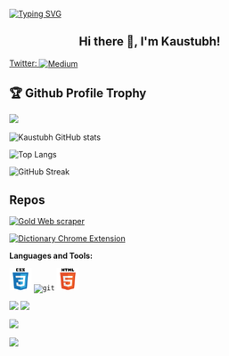 [![Typing SVG](https://readme-typing-svg.herokuapp.com?multiline=true&width=500&lines=Frontend+Developer.++++++++++)](https://git.io/typing-svg)

<h2 align="center">Hi there 👋, I'm Kaustubh!</h2>

<a href="https://twitter.com/KaustubhMishal" target="blank">Twitter: <img align="center" src="https://cdn.jsdelivr.net/npm/simple-icons@3.0.1/icons/twitter.svg" alt="Medium" height="30" width="40" /></a>

<h2>🏆 Github Profile Trophy</h2>
<img width=800 src="https://github-profile-trophy.vercel.app/?username=kmishal&column=9&theme=gruvbox&no-frame=true"/>

![Kaustubh GitHub stats](https://github-readme-stats.vercel.app/api?username=kmishal&show_icons=true&theme=tokyonight)


![Top Langs](https://github-readme-stats.vercel.app/api/top-langs/?username=kmishal&layout=compact)

![GitHub Streak](https://github-readme-streak-stats.herokuapp.com?user=kmishal&theme=neon-palenight&hide_border=true)

## Repos

[![Gold Web scraper](https://github-readme-stats.vercel.app/api/pin/?username=kmishal&repo=gold_webscraper&show_owner=true)](https://github.com/kmishal/gold_webscraper)

[![Dictionary Chrome Extension](https://github-readme-stats.vercel.app/api/pin/?username=kmishal&repo=dictionary-ext&show_owner=true)](https://github.com/kmishal/dictionary-ext)


**Languages and Tools:**  

<!-- <code><img src="https://raw.githubusercontent.com/devicons/devicon/master/icons/bash/bash-original.svg" alt="bash" width="40" height="40"/></code> -->
<code><img src="https://raw.githubusercontent.com/devicons/devicon/master/icons/css3/css3-original-wordmark.svg" alt="css3" width="40" height="40"/></code>
<code><img src="https://www.vectorlogo.zone/logos/git-scm/git-scm-icon.svg" alt="git" width="40" height="40"/></code>
<code><img src="https://raw.githubusercontent.com/devicons/devicon/master/icons/html5/html5-original-wordmark.svg" alt="html5" width="40" height="40"/></code>
<!-- <code><img src="https://raw.githubusercontent.com/devicons/devicon/master/icons/jupyter/jupyter-original-wordmark.svg" alt="Jupyter" width="40" height="40"/></code> -->
<!-- <code><img src="https://raw.githubusercontent.com/devicons/devicon/master/icons/linux/linux-original.svg" alt="linux" width="40" height="40"/></code> -->
<code><img height="40" src="https://raw.githubusercontent.com/shinokada/shinokada/master/assets/python.png"></code>
<code><img height="40" src="https://raw.githubusercontent.com/shinokada/shinokada/master/assets/javascript.png"></code>
<!-- <code><img height="40" src="https://raw.githubusercontent.com/shinokada/shinokada/master/assets/php.png"></code> -->
<code><img height="40" src="https://raw.githubusercontent.com/shinokada/shinokada/master/assets/visual-studio-code.png"></code>
<!-- <code><img height="40" src="https://raw.githubusercontent.com/shinokada/shinokada/master/assets/vim.png"></code>   -->

![](https://komarev.com/ghpvc/?username=kmishal)
